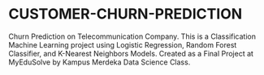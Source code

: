 # CUSTOMER-CHURN-PREDICTION
Churn Prediction on Telecommunication Company. This is a Classification Machine Learning project using Logistic Regression, Random Forest Classifier, and K-Nearest Neighbors Models. Created as a Final Project at MyEduSolve by Kampus Merdeka Data Science Class.
